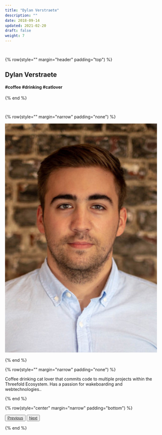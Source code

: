 ```yaml
---
title: "Dylan Verstraete"
description: ""
date: 2018-09-14
updated: 2021-02-20
draft: false
weight: 7
---
```


<div class="container mx-auto">

<br>

<!-- section 1 -->

{% row(style="" margin="header" padding="top") %}

##  Dylan Verstraete

#### #coffee #drinking #catlover


{% end %}

<br>


<!-- section 2 -->

{% row(style="" margin="narrow" padding="none") %}

![Image](./img/dylan_verstraete.jpg#small)

{% end %}


{% row(style="" margin="narrow" padding="none") %}

<p class="text-base">Coffee drinking cat lover that commits code to multiple projects within the Threefold Ecosystem. Has a passion for wakeboarding and webtechnologies..</p>

{% end %}

{% row(style="center" margin="narrow" padding="bottom") %}

<button>[Previous](/people/azmy)</button>
<button>[Next](/people/lee)</button>

{% end %}

</div>